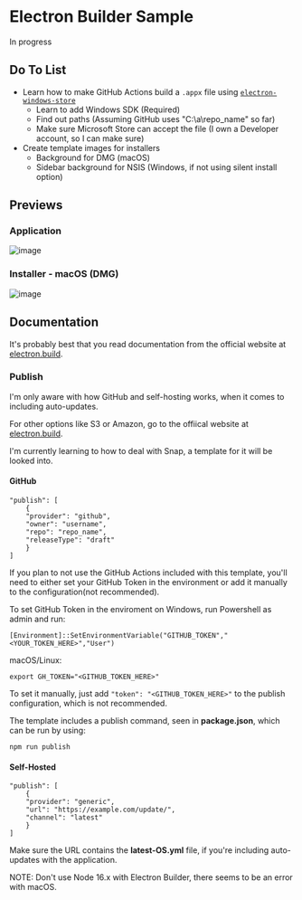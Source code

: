 # Electron Builder Sample
In progress

## Do To List
 - Learn how to make GitHub Actions build a `.appx` file using [`electron-windows-store`](https://github.com/felixrieseberg/electron-windows-store)
   - Learn to add Windows SDK (Required)
   - Find out paths (Assuming GitHub uses "C:\a\repo_name\" so far)
   - Make sure Microsoft Store can accept the file (I own a Developer account, so I can make sure)
 - Create template images for installers
   - Background for DMG (macOS)
   - Sidebar background for NSIS (Windows, if not using silent install option)

## Previews
### Application
![image](https://i.imgur.com/qYUhs04.png)

### Installer - macOS (DMG)
![image](https://cdn.discordapp.com/attachments/829662493533667339/851350613748219904/unknown.png)

## Documentation
It's probably best that you read documentation from the official website at [electron.build](https://www.electron.build/).

### Publish
I'm only aware with how GitHub and self-hosting works, when it comes to including auto-updates.

For other options like S3 or Amazon, go to the offiical website at [electron.build](https://www.electron.build/).

I'm currently learning to how to deal with Snap, a template for it will be looked into.

#### GitHub
```
"publish": [
    {
    "provider": "github",
    "owner": "username",
    "repo": "repo_name",
    "releaseType": "draft"
    }
]
```

If you plan to not use the GitHub Actions included with this template, you'll need to either set your GitHub Token in the environment or add it manually to the configuration(not recommended).

To set GitHub Token in the enviroment on Windows, run Powershell as admin and run:
```
[Environment]::SetEnvironmentVariable("GITHUB_TOKEN","<YOUR_TOKEN_HERE>","User")
```

macOS/Linux:
```
export GH_TOKEN="<GITHUB_TOKEN_HERE>"
```

To set it manually, just add `"token": "<GITHUB_TOKEN_HERE>"` to the publish configuration, which is not recommended.

The template includes a publish command, seen in __package.json__, which can be run by using:
```
npm run publish
```

#### Self-Hosted
```
"publish": [
    {
    "provider": "generic",
    "url": "https://example.com/update/",
    "channel": "latest"
    }
]
```

Make sure the URL contains the __latest-OS.yml__ file, if you're including auto-updates with the application.

NOTE: Don't use Node 16.x with Electron Builder, there seems to be an error with macOS. 
